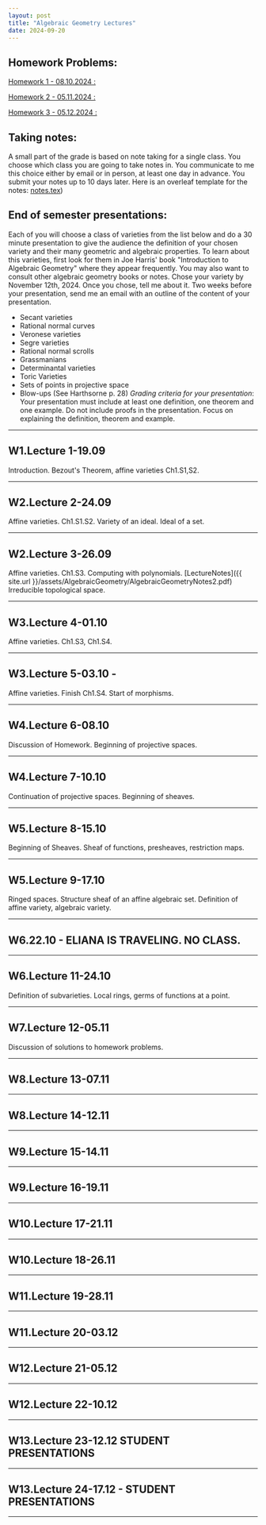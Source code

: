 ```yaml
---
layout: post
title: "Algebraic Geometry Lectures"
date: 2024-09-20
---
```


## Homework Problems:
[Homework 1 - 08.10.2024 :](https://www.overleaf.com/read/vmgvbfgzhfbr#9b0adc)

[Homework 2 - 05.11.2024 :](https://www.overleaf.com/read/vmgvbfgzhfbr#9b0adc)

[Homework 3 - 05.12.2024 :](https://www.overleaf.com/read/vmgvbfgzhfbr#9b0adc)

## Taking notes:
A small part of the grade is based on note taking for a single class. You choose
which class you are going to take notes in. You communicate to me this choice either 
by email or in person, at least one day in advance.
You submit your notes up to 10 days later. Here is an overleaf template for the notes:
[notes.tex](https://www.overleaf.com/read/vmgvbfgzhfbr#9b0adc))

## End of semester presentations:
Each of you will choose a class of varieties from the list below and
do a 30 minute presentation to give the audience the definition of your
chosen variety and their many 
geometric and algebraic properties.
To learn about this varieties, first look for them in Joe Harris'
book "Introduction to Algebraic Geometry" where they appear frequently.
You may also want to consult other algebraic geometry books or notes.
Chose your variety by November 12th, 2024. Once you chose, tell me about
it. Two weeks before your presentation, send me an email with an
outline of the content of your presentation.
- Secant varieties
- Rational normal curves
- Veronese varieties
- Segre varieties
- Rational normal scrolls
- Grassmanians
- Determinantal varieties
- Toric Varieties
- Sets of points in projective space
- Blow-ups (See Harthsorne p. 28)
*Grading criteria for your presentation*: Your presentation must include at least
one definition, one theorem and one example. Do not include proofs in the presentation. Focus on explaining the definition, theorem and example.

---------------------
## W1.Lecture 1-19.09 
Introduction. Bezout's Theorem, affine varieties Ch1.S1,S2.

---------------------
## W2.Lecture 2-24.09 
Affine varieties. Ch1.S1.S2.
Variety of an ideal. Ideal of a set.

---------------------
## W2.Lecture 3-26.09 
Affine varieties. Ch1.S3.
Computing with polynomials. 
[LectureNotes]({{ site.url }}/assets/AlgebraicGeometry/AlgebraicGeometryNotes2.pdf)
Irreducible topological space.

---------------------
## W3.Lecture 4-01.10 
Affine varieties. Ch1.S3, Ch1.S4. 

---------------------
## W3.Lecture 5-03.10 -
Affine varieties. Finish Ch1.S4. Start of morphisms.

---------------------
## W4.Lecture 6-08.10 
Discussion of Homework. Beginning of projective spaces.

---------------------
## W4.Lecture 7-10.10 
Continuation of projective spaces. Beginning of sheaves.

---------------------
## W5.Lecture 8-15.10
Beginning of Sheaves. Sheaf of functions, presheaves, restriction maps.

---------------------

## W5.Lecture 9-17.10 
Ringed spaces. Structure sheaf of an affine algebraic set. Definition
of affine variety, algebraic variety.

---------------------
## W6.22.10 - ELIANA IS TRAVELING. NO CLASS.

---------------------
## W6.Lecture 11-24.10 
Definition of subvarieties. Local rings, germs of functions at a point.

---------------------
## W7.Lecture 12-05.11 
Discussion of solutions to homework problems.

---------------------
## W8.Lecture 13-07.11 

---------------------
## W8.Lecture 14-12.11

---------------------
## W9.Lecture 15-14.11
---------------------
## W9.Lecture 16-19.11
---------------------
## W10.Lecture 17-21.11
---------------------
## W10.Lecture 18-26.11
---------------------
## W11.Lecture 19-28.11
---------------------
## W11.Lecture 20-03.12
---------------------
## W12.Lecture 21-05.12
---------------------
## W12.Lecture 22-10.12
---------------------
## W13.Lecture 23-12.12 STUDENT PRESENTATIONS
---------------------
## W13.Lecture 24-17.12 - STUDENT PRESENTATIONS
---------------------
